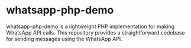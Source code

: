 # whatsapp-php-demo
whatsapp-php-demo is a lightweight PHP implementation for making WhatsApp API calls. This repository provides a straightforward codebase for sending messages using the WhatsApp API.
